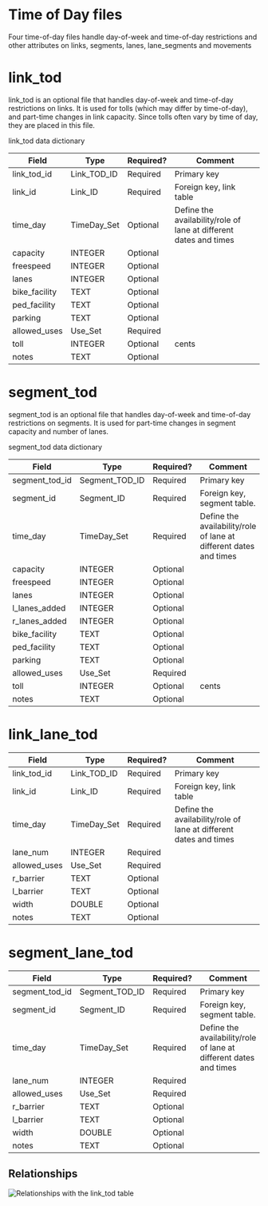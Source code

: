 # Time of Day files

Four time-of-day files handle day-of-week and time-of-day restrictions and other attributes on links, segments, lanes, lane_segments and movements

# link_tod

link_tod is an optional file that handles day-of-week and time-of-day
restrictions on links. It is used for tolls (which may differ by
time-of-day), and part-time changes in link capacity. Since tolls often vary by time of day, they are placed in
this file.

link_tod data dictionary

| Field			| Type 			| Required? | Comment									|
| ------------- | ------------- | --------- | ----------------------------------------- |
| link_tod\_id  | Link_TOD\_ID  | Required  | Primary key                               |
| link\_id 		| Link\_ID 		| Required  | Foreign key, link table                    |
| time_day      | TimeDay\_Set 	| Optional  | Define the availability/role of lane at different dates and times    |
| capacity 		| INTEGER 		| Optional  | 											 |
| freespeed		| INTEGER		| Optional	|											|
| lanes			| INTEGER		| Optional	|											|
| bike\_facility	| TEXT			| Optional	|											|
| ped\_facility	| TEXT			| Optional	|											|
| parking	| TEXT			| Optional	|											|
| allowed\_uses | Use\_Set      | Required  |                                           |
| toll          | INTEGER       | Optional  | cents                                     |
| notes         | TEXT          | Optional  |                                           |

# segment_tod

segment_tod is an optional file that handles day-of-week and time-of-day restrictions on segments. 
It is used for part-time changes in segment capacity and number of lanes.

segment_tod data dictionary

| Field			| Type 			| Required? | Comment									|
| ------------- | ------------- | --------- | ----------------------------------------- |
| segment\_tod\_id  | Segment\_TOD\_ID  | Required  | Primary key                               |
| segment\_id 	| Segment\_ID 	| Required	| Foreign key, segment table.  |
| time_day      | TimeDay\_Set 	| Required | Define the availability/role of lane at different dates and times    |
| capacity 		| INTEGER 		| Optional  | 											 |
| freespeed		| INTEGER		| Optional	|											|
| lanes			| INTEGER		| Optional	|											|
| l\_lanes\_added	| INTEGER		| Optional	|											|
| r\_lanes\_added	| INTEGER		| Optional	|											|
| bike\_facility	| TEXT			| Optional	|											|
| ped\_facility	| TEXT			| Optional	|											|
| parking	| TEXT			| Optional	|											|
| allowed\_uses | Use\_Set      | Required  |                                           |
| toll          | INTEGER       | Optional  | cents                                     |
| notes         | TEXT          | Optional  |                                           |

# link_lane_tod

| Field			| Type 			| Required? | Comment									|
| ------------- | ------------- | --------- | ----------------------------------------- |
| link_tod\_id  | Link_TOD\_ID  | Required  | Primary key                               |
| link\_id 		| Link\_ID 		| Required  | Foreign key, link table                    |
| time\_day      | TimeDay\_Set 	| Required  | Define the availability/role of lane at different dates and times    |
| lane\_num      | INTEGER       | Required  |   |
| allowed\_uses  | Use\_Set     | Required  |   |
| r_barrier      | TEXT         | Optional  |    |
| l_barrier      | TEXT         | Optional   |    |
| width          | DOUBLE       | Optional   |    |
| notes          | TEXT         | Optional   |     |

# segment_lane_tod

| Field			| Type 			| Required? | Comment									|
| ------------- | ------------- | --------- | ----------------------------------------- |
| segment\_tod\_id  | Segment\_TOD\_ID  | Required  | Primary key                               |
| segment\_id 	| Segment\_ID 	| Required	| Foreign key, segment table.  |
| time_day      | TimeDay\_Set 	| Required | Define the availability/role of lane at different dates and times    |
| lane\_num      | INTEGER       | Required  |   |
| allowed\_uses  | Use\_Set     | Required  |   |
| r_barrier      | TEXT         | Optional  |    |
| l_barrier      | TEXT         | Optional   |    |
| width          | DOUBLE       | Optional   |    |
| notes          | TEXT         | Optional   |     |

## Relationships
![Relationships with the link_tod table](https://github.com/zephyr-data-specs/GMNS/raw/master/Images/ER_diagrams/link_tod.png)
